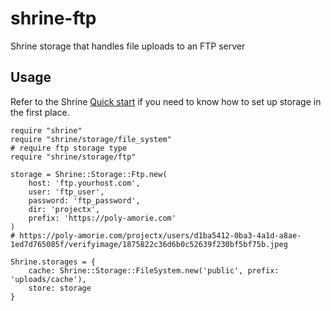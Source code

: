 # shrine-ftp
Shrine storage that handles file uploads to an FTP server

## Usage
Refer to the Shrine [Quick start](http://shrinerb.com/rdoc/files/README_md.html#label-Quick+start) if you need to
know how to set up storage in the first place.

```
require "shrine"
require "shrine/storage/file_system"
# require ftp storage type
require "shrine/storage/ftp" 

storage = Shrine::Storage::Ftp.new(
    host: 'ftp.yourhost.com',
    user: 'ftp_user',
    password: 'ftp_password',
    dir: 'projectx',
    prefix: 'https://poly-amorie.com'
)
# https://poly-amorie.com/projectx/users/d1ba5412-0ba3-4a1d-a8ae-1ed7d765085f/verifyimage/1875822c36d6b0c52639f230bf5bf75b.jpeg

Shrine.storages = {
    cache: Shrine::Storage::FileSystem.new('public', prefix: 'uploads/cache'),
    store: storage
}
```